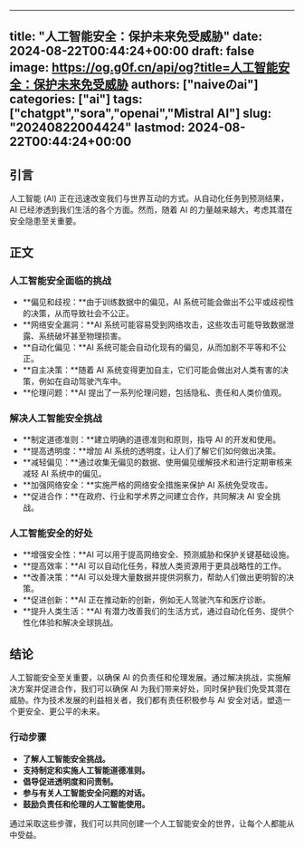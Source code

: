 
---
title: "人工智能安全：保护未来免受威胁"
date: 2024-08-22T00:44:24+00:00
draft: false
image: https://og.g0f.cn/api/og?title=人工智能安全：保护未来免受威胁
authors: ["naiveのai"]
categories: ["ai"]
tags: ["chatgpt","sora","openai","Mistral AI"]
slug: "20240822004424"
lastmod: 2024-08-22T00:44:24+00:00
---
## 引言

人工智能 (AI) 正在迅速改变我们与世界互动的方式。从自动化任务到预测结果，AI 已经渗透到我们生活的各个方面。然而，随着 AI 的力量越来越大，考虑其潜在安全隐患至关重要。

## 正文

### 人工智能安全面临的挑战

* **偏见和歧视：**由于训练数据中的偏见，AI 系统可能会做出不公平或歧视性的决策，从而导致社会不公正。
* **网络安全漏洞：**AI 系统可能容易受到网络攻击，这些攻击可能导致数据泄露、系统破坏甚至物理损害。
* **自动化偏见：**AI 系统可能会自动化现有的偏见，从而加剧不平等和不公正。
* **自主决策：**随着 AI 系统变得更加自主，它们可能会做出对人类有害的决策，例如在自动驾驶汽车中。
* **伦理问题：**AI 提出了一系列伦理问题，包括隐私、责任和人类价值观。

### 解决人工智能安全挑战

* **制定道德准则：**建立明确的道德准则和原则，指导 AI 的开发和使用。
* **提高透明度：**增加 AI 系统的透明度，让人们了解它们如何做出决策。
* **减轻偏见：**通过收集无偏见的数据、使用偏见缓解技术和进行定期审核来减轻 AI 系统中的偏见。
* **加强网络安全：**实施严格的网络安全措施来保护 AI 系统免受攻击。
* **促进合作：**在政府、行业和学术界之间建立合作，共同解决 AI 安全挑战。

### 人工智能安全的好处

* **增强安全性：**AI 可以用于提高网络安全、预测威胁和保护关键基础设施。
* **提高效率：**AI 可以自动化任务，释放人类资源用于更具战略性的工作。
* **改善决策：**AI 可以处理大量数据并提供洞察力，帮助人们做出更明智的决策。
* **促进创新：**AI 正在推动新的创新，例如无人驾驶汽车和医疗诊断。
* **提升人类生活：**AI 有潜力改善我们的生活方式，通过自动化任务、提供个性化体验和解决全球挑战。

## 结论

人工智能安全至关重要，以确保 AI 的负责任和伦理发展。通过解决挑战，实施解决方案并促进合作，我们可以确保 AI 为我们带来好处，同时保护我们免受其潜在威胁。作为技术发展的利益相关者，我们都有责任积极参与 AI 安全对话，塑造一个更安全、更公平的未来。

### 行动步骤

* **了解人工智能安全挑战。**
* **支持制定和实施人工智能道德准则。**
* **倡导促进透明度和问责制。**
* **参与有关人工智能安全问题的对话。**
* **鼓励负责任和伦理的人工智能使用。**

通过采取这些步骤，我们可以共同创建一个人工智能安全的世界，让每个人都能从中受益。